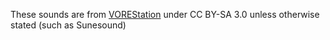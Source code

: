 These sounds are from [VOREStation](https://github.com/VOREStation/VOREStation) under CC BY-SA 3.0 unless otherwise
stated (such as Sunesound)
